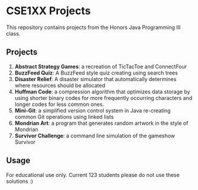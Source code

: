 # CSE1XX Projects

This repository contains projects from the Honors Java Programming III class.

## Projects

1. **Abstract Strategy Games**: a recreation of TicTacToe and ConnectFour
2. **BuzzFeed Quiz**: A BuzzFeed style quiz creating using search trees 
3. **Disaster Relief**: A disaster simulator that automatically determines where resources should be allocated
4. **Huffman Code**: a compression algorithm that optimizes data storage by using shorter binary codes for more frequently occurring characters and longer codes for less common ones.
5. **Mini-Git**: a simplified version control system in Java re-creating common Git operations using linked lists
6. **Mondrian Art**:  a program that generates random artwork in the style of Mondrian
7. **Survivor Challenge**: a command line simulation of the gameshow Survivor

## Usage

For educational use only. Current 123 students please do not use these solutions :)
